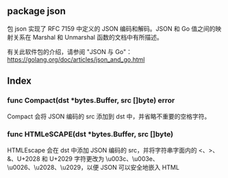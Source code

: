 ## package json

包 json 实现了 RFC 7159 中定义的 JSON 编码和解码。JSON 和 Go 值之间的映射关系在 Marshal 和 Unmarshal 函数的文档中有所描述。

有关此软件包的介绍，请参阅 "JSON 与 Go"： https://golang.org/doc/articles/json_and_go.html

## Index

### func Compact(dst *bytes.Buffer, src []byte) error

Compact 会将 JSON 编码的 src 添加到 dst 中，并省略不重要的空格字符。

### func HTMLeSCAPE(dst *bytes.Buffer, src []byte)

HTMLEscape 会在 dst 中添加 JSON 编码的 src，并将字符串字面内的 <、>、&、U+2028 和 U+2029 字符更改为 \u003c、\u003e、\u0026、\u2028、\u2029，以便 JSON 可以安全地嵌入 HTML <script> 标记中。由于历史原因，网络浏览器不支持 <script> 标记内的标准 HTML 转义，因此必须使用另一种 JSON 编码。

### func Indent(dst *bytes.Buffer, src []byte, prefix, indent string) error

缩进将 JSON 编码 src 的缩进形式附加到 dst。JSON 对象或数组中的每个元素都以新的缩进行开始，以前缀开始，后面根据缩进嵌套复制一份或多份缩进。附加到 dst 的数据不以前缀或任何缩进开始，以便于嵌入到其他格式化的 JSON 数据中。虽然 src 开头的前导空格字符（空格、制表符、回车符、换行符）会被删除，但 src 末尾的尾部空格字符会被保留并复制到 dst。例如，如果 src 没有尾部空格，dst 也不会有尾部空格；如果 src 以尾部换行结束，dst 也不会有尾部换行。

### func Marshal(v any) ([]byte, error)

Marshal 返回 v 的 JSON 编码。

Marshal 会递归遍历 v 值。如果遇到的值实现了 Marshaler 接口且不是 nil 指针，Marshal 会调用 MarshalJSON 方法生成 JSON。如果没有 MarshalJSON 方法，但值实现了 encoding.TextMarshaler 接口，Marshal 就会调用 MarshalText 方法，将结果编码为 JSON 字符串。严格来说，nil 指针异常并非必要，但它模仿了 UnmarshalJSON 行为中类似的必要异常。

否则，Marshal 会使用以下与类型相关的默认编码：

布尔值编码为 JSON 布尔值。

浮点数、整数和数字值编码为 JSON 数字。NaN 和 +/-Inf 值将返回 UnsupportedValueError。

字符串值以 JSON 字符串的形式编码，并强制转换为有效的 UTF-8，用 Unicode 替换符替换无效字节。为了使 JSON 可以安全地嵌入 HTML <script> 标记，字符串使用 HTMLEscape 编码，将"<"、">"、"&"、U+2028 和 U+2029 转义为"\u003c"、"\u003e"、"\u0026"、"\u2028 "和"\u2029"。在使用编码器时，可以通过调用 SetEscapeHTML(false) 来禁用这种替换。

数组和片段值编码为 JSON 数组，但 []byte 编码为 base64 编码字符串，nil 片段编码为 null JSON 值。

结构体值编码为 JSON 对象。每个导出的结构体字段都会成为对象的成员，并使用字段名作为对象键，除非该字段因以下原因而被省略。

每个 struct 字段的编码都可以通过存储在 struct 字段标记中 "json "键下的格式字符串进行自定义。格式字符串给出了字段的名称，后面可能还有一个以逗号分隔的选项列表。名称可以为空，以便在不覆盖默认字段名称的情况下指定选项。

如果字段的值为空（定义为 false、0、nil 指针、nil 接口值，以及任何空数组、片、映射或字符串），则 "omitempty "选项指定从编码中省略该字段。

作为特例，如果字段标记为"-"，则字段总是被省略。请注意，名称为"-"的字段仍可使用标签"-, "生成。

struct 字段标记及其含义示例：

```go
// 字段在 JSON 中显示为关键字 "myName"。
Field int `json: "myName"`

// 字段作为键 "myName "出现在 JSON 中。
// 如果字段的值为空，对象中将省略该字段、
// 如上定义。
Field int `json: "myName,omitempty"`

// 字段在 JSON 中显示为关键字 "Field"（默认），但 // 如果字段为空，则跳过该字段。
// 如果为空，则跳过该字段。
// 注意前导逗号。
Field int `json:",omitempty"`

// 本软件包忽略 Field。
Field int `json:"-"`

// 字段在 JSON 中显示为关键字"-"。
Field int `json:"-,"`
```

字符串 "选项表示字段以 JSON 编码字符串的形式存储。它只适用于字符串、浮点、整数或布尔类型的字段。在与 JavaScript 程序通信时，有时会用到这种额外的编码级别：

```go
Int64String int64 `json:",string"`
```

如果键名是由 Unicode 字母、数字和 ASCII 标点符号（引号、反斜杠和逗号除外）组成的非空字符串，则将使用该键名。

匿名结构体字段通常被当作外层结构体中的字段来编排，就像其内部导出字段一样，并遵守下一段所述的经过修订的 Go 可见性规则。在 JSON 标记中给出名称的匿名结构体字段将被视为具有该名称，而不是匿名。接口类型的匿名结构体字段与匿名结构体字段的名称相同。

在决定对哪个字段进行标记（marshal）或取消标记（unmarshal）时，针对 struct 字段的 Go 可见性规则将针对 JSON 进行修改。如果在同一层次上有多个字段，且该层次的嵌套最少（因此是通常 Go 规则所选择的嵌套层次），则适用以下额外规则：

1) 在这些字段中，如果有任何字段带有 JSON 标记，则只考虑带有标记的字段，即使有多个未标记的字段会发生冲突。

2) 如果正好有一个字段（根据第一条规则是否已标记），则选择该字段。

3) 否则有多个字段，所有字段都会被忽略；不会发生错误。

处理匿名 struct 字段是 Go 1.1 的新特性。在 Go 1.1 之前，匿名 struct 字段被忽略。要在当前版本和早期版本中强制忽略匿名 struct 字段，请给该字段加上"-"的 JSON 标记。

映射值编码为 JSON 对象。映射的键类型必须是字符串、整数类型或实现 encoding.TextMarshaler。通过应用以下规则对映射键进行排序并将其用作 JSON 对象键，但须遵守上文所述的字符串值 UTF-8 强制规则：

- 直接使用任何字符串类型的键
- 编码.TextMarshalers 被 marshaled
- 整数键转换为字符串

指针值编码为所指向的值。nil 指针编码为 JSON 空值。

接口值编码为接口中包含的值。接口值为零，则编码为空 JSON 值。

通道、复数和函数值不能用 JSON 编码。如果尝试对此类值进行编码，Marshal 将返回 UnsupportedTypeError（不支持类型错误）。

JSON 无法表示循环数据结构，因此 Marshal 无法处理它们。向 Marshal 传递循环结构将导致错误。

### func MarshalIndent([]byte, error)

MarshalIndent 与 Marshal 类似，但使用缩进来格式化输出。输出中的每个 JSON 元素都将以新行开始，以前缀开头，然后根据缩进嵌套复制一份或多份缩进。

### func Unmarshal(data []byte, v any) error

如果 v 为 nil 或不是指针，Unmarshal 会返回 InvalidUnmarshalError。

Unmarshal 使用 Marshal 所用编码的逆编码，根据需要分配映射、切片和指针，并遵循以下附加规则：

要将 JSON 解 Marshal 成一个指针，Unmarshal 首先要处理 JSON 字面为空的情况。在这种情况下，Unmarshal 会将指针设置为 nil。否则，Unmarshal 会将 JSON 分解为指针指向的值。如果指针为 nil，Unmarshal 会分配一个新值供其指向。

要将 JSON 解链到实现 Unmarshaler 接口的值中，Unmarshal 会调用该值的 UnmarshalJSON 方法，包括在输入为 JSON null 时。否则，如果值实现了 encoding.TextUnmarshaler，且输入是带引号的 JSON 字符串，则 Unmarshal 会调用该值的 UnmarshalText 方法，并使用未加引号的字符串形式。

要将 JSON 解 Marshal 到结构体中，Unmarshal 会将输入的对象键与 Marshal 使用的键（结构体字段名或其标记）进行匹配，优先选择精确匹配，但也接受不区分大小写的匹配。默认情况下，没有对应结构字段的对象键会被忽略（请参阅 Decoder.DisallowUnknownFields（解码器不允许未知字段）以获取替代方法）。

要解码 JSON 到接口值中，Unmarshal 会在接口值中存储其中一个：

```go
bool, for JSON booleans
float64, for JSON numbers
string, for JSON strings
[]interface{}, for JSON arrays
map[string]interface{}, for JSON objects
nil for JSON null
```

要将一个 JSON 数组解链为一个片段，Unmarshal 会将片段长度重置为零，然后将每个元素追加到片段中。作为一种特例，要将一个空的 JSON 数组解链为一个片段，Unmarshal 会用一个新的空片段替换该片段。

要将 JSON 数组解链为 Go 数组，Unmarshal 会将 JSON 数组元素解码为相应的 Go 数组元素。如果 Go 数组小于 JSON 数组，则会丢弃额外的 JSON 数组元素。如果 JSON 数组小于 Go 数组，则会将额外的 Go 数组元素设置为零值。

要将 JSON 对象解映射到映射表中，Unmarshal 首先要建立一个映射表。如果映射为空，Unmarshal 会分配一个新映射。否则，Unmarshal 会重用现有映射，保留现有条目。然后，Unmarshal 会将 JSON 对象中的键值对存储到映射中。映射的键类型必须是任意字符串类型、整数、实现 json.Unmarshaler 或实现 encoding.TextUnmarshaler。

如果 JSON 编码数据包含语法错误，Unmarshal 会返回一个 SyntaxError。

如果某个 JSON 值不适合给定的目标类型，或者某个 JSON 数字溢出了目标类型，Unmarshal 会跳过该字段，尽可能完成解屏蔽。如果没有遇到更严重的错误，Unmarshal 会返回一个 UnmarshalTypeError，描述最早出现的此类错误。在任何情况下，都不能保证有问题字段之后的所有剩余字段都能解锁到目标对象中。

JSON null 值通过将 Go 值设置为 nil 来解码到接口、映射、指针或片段中。由于 JSON 中的 null 通常表示 "不存在"，因此将 JSON null 解映射到任何其他 Go 类型都不会影响该值，也不会产生错误。

在解除引号字符串的标记时，无效的 UTF-8 或无效的 UTF-16 代理对不会被视为错误。相反，它们会被 Unicode 替换字符 U+FFFD 代替。

### func Valid(data []byte) bool 添加于1.9

Valid 报告数据是否为有效的 JSON 编码。

### type Decoder

```go
type Decoder struct {
  // 包含已筛选或未导出字段
}
```

解码器从输入流中读取并解码 JSON 值。

#### func NewDecoder(r io.Reader) *Decoder

NewDecoder 返回一个从 r 读取数据的新解码器。

解码器会引入自己的缓冲，并可能从 r 中读取超出所请求的 JSON 值的数据。

#### func (dec *Decoder) Buffer() io.Reader 添加于1.1

Buffered 返回解码器缓冲区中剩余数据的读取器。该读取器在下一次调用解码器之前一直有效。

#### func (dec *Decoder) Decode(v any) error

解码从输入中读取下一个 JSON 编码值，并将其存储到 v 指向的值中。

有关将 JSON 转换为 Go 值的详情，请参阅 Unmarshal 文档。

#### func (dec *Decoder) DisallowUnknownFields() 添加于1.10

当目标是结构体，而输入包含的对象键与目标中任何未忽略的导出字段不匹配时，DisallowUnknownFields 会导致解码器返回错误。

#### func (dec *Decoder) InputOffset() int64 添加于1.14

InputOffset 返回当前解码器位置的输入流字节偏移量。偏移量给出了最近返回的标记的结束位置和下一个标记的开始位置。

#### func (dec *Decoder) More() bool 添加于1.5

更多地报告当前数组或正在解析的对象中是否有其他元素。

#### func (dec *Decoder) Token() (TOken, error) 添加于1.5

Token 返回输入流中的下一个 JSON 标记。在输入流结束时，Token 会返回 nil，即 io.EOF。

Token 保证它返回的分隔符 [ ] { } 是正确嵌套和匹配的：如果 Token 在输入中遇到意外的分隔符，它会返回错误信息。

输入流包括基本的 JSON 值--bool、string、number 和 null--以及 Delim 类型的分隔符 [ ] { }，用于标记数组和对象的开始和结束。逗号和冒号被省略。

#### func (dec *Decoder) UseNumber() 添加于1.1

UseNumber 会使解码器将一个数字作为 Number（而不是 float64）解码到接口{}中。

### type Delim 添加于1.5

```go
type Delim rune
```

Delim 是 JSON 数组或对象的定界符，可以是 [ ] { 或 } 之一。

#### func (d Delim) String() string 添加于1.5

### type Encoder

```go
type Encoder struct {
  // 包含已筛选或未导出字段
}
```

编码器将 JSON 值写入输出流。

#### func NewEncoder(w io.Writer) *Encoder

NewEncoder 返回写入 w 的新编码器。

#### func (enc *Encoder) Encode(v any) error

Encode 会将 v 的 JSON 编码写入数据流，之后是换行符。

有关将 Go 值转换为 JSON 的详细信息，请参阅 Marshal 文档。

#### func (enc *Encoder) SetEscapeHTML(on bool) 添加于1.7

SetEscapeHTML 用于指定是否要在 JSON 引号字符串中转义有问题的 HTML 字符。默认行为是将 &、< 和 > 转义为 \u0026、\u003c 和 \u003e，以避免在 HTML 中嵌入 JSON 时可能出现的某些安全问题。

在非 HTML 设置中，转义会影响输出的可读性，因此 SetEscapeHTML(false) 会禁用这一行为。

#### func (enc *Encoder) SetIndent(prefix, indent string) 添加于1.7

SetIndent 会指示编码器按照包级函数 Indent(dst, src, prefix, indent) 的缩进方式格式化每个后续编码值。调用 SetIndent("", "") 将禁用缩进。

### type InvalidUTF8Error 废除

#### func (e *InvalidUTF8Error) Error() string

### type InvalidUnmarshalError

```go
type InvalidUnmarshalError struct {
  Type reflect.Type
}
```

InvalidUnmarshalError 表示传递给 Unmarshal 的参数无效。(传给 Unmarshal 的参数必须是非零指针）。

#### func (e *InvalidUnmarshalError) Error() string

### type Marshaler

```go
type Marshaler interface {
  MarshalJSON() ([]byte, error)
}
```

Marshaler 是一种接口，由可以将自己 Marshal 成有效 JSON 的类型实现。

### type MarshalerError

```go
type Marshaler struct {
  Type reflect.Type
  Err error
  // 包含已筛选或未导出字段
}
```

MarshalerError 表示调用 MarshalJSON 或 MarshalText 方法时出错。

#### func (e *MarshalerError) Error() string

#### func (e *MarshalerError) Unwrap() error 添加于1.13

Unwrap 返回底层错误。

### type Number 添加于1.1

```go
type Number string
```

一个 Number 表示一个 JSON 数字字面。

#### func (n Number) Float64() (float64, error) 添加于1.1

Float64 返回 float64 格式的数字。

#### func (n Number) Int64() (int64, error) 添加于1.1

Int64 返回 int64 形式的数字。

#### func (n Number) String() string 添加于1.1

字符串返回数字的字面文本。

### type RawMessage

RawMessage 是原始编码 JSON 值。它实现了 Marshaler 和 Unmarshaler，可用于延迟 JSON 解码或预先计算 JSON 编码。

#### func (m RawMessage) MarshalJSON() ([]byte, error)

MarshalJSON 返回 m 的 JSON 编码。

#### func (m RawMessage) UnmarshalJSON(data []byte) error

UnmarshalJSON 将 *m 设置为数据副本。

### type SyntaxError

```go
type SyntaxError struct {
  Offset int64 // 读取偏移字节后发生错误
  // 包含已筛选或未导出字段
}
```

语法错误（SyntaxError）是对 JSON 语法错误的描述。如果 JSON 无法解析，Unmarshal 将返回语法错误。

#### func (e *SyntaxError) Error() string

### type Token 添加于1.5

```go
type Token any
```

令牌持有其中一种类型的值：

```go
Delim, for the four JSON delimiters [ ] { }
bool, for JSON booleans
float64, for JSON numbers
Number, for JSON numbers
string, for JSON string literals
nil, for JSON null
```

#### func UnmarshalFieldError 废除

### type UnmarshalTypeError

```go
type UnmarshalTypeError struct {
	Value string // JSON 值的描述 - "bool"、"array"、"number -5"
	Type reflect.Type // 无法赋值的 Go 值的类型
	Offset int64 // 读取 Offset 字节后发生错误
	Struct string // 包含字段的结构类型名称
	Field // 从根节点到字段的完整路径
}
```

UnmarshalTypeError 描述了不适合特定 Go 类型值的 JSON 值。

#### func (e *UnmarshalTypeError) Error() string

### type Unmarshaler

```go
type Unmarshaler interface {
  UnmarshalJSON([]byte) error
}
```

Unmarshaler 是一个接口，由可以解除对自身的 JSON 描述的类型实现。输入可以假定为 JSON 值的有效编码。如果 UnmarshalJSON 希望在返回后保留数据，则必须复制 JSON 数据。

按照惯例，为了近似 Unmarshal 本身的行为，Unmarshalers 将 UnmarshalJSON([]byte("null")) 作为无操作来实现。

### type UnsupportedTypeError

```go
type UnsupportedTypeError struct {
  Type reflect.Type
}
```

当 Marshal 尝试对不支持的值类型进行编码时，会返回 UnsupportedTypeError。

#### func (e *UnsupportedTypeError) Error() string

### type UnsupportedValueError

```go
type UnsupportedValueError struct {
  Value reflect.Value
  Str string
}
```

当 Marshal 尝试对不支持的值进行编码时，会返回 UnsupportedValueError。

#### func (e *UnsupportedValueError) Error() string